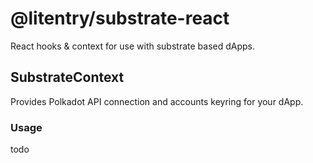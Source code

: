 # @litentry/substrate-react

React hooks & context for use with substrate based dApps.

## SubstrateContext

Provides Polkadot API connection and accounts keyring for your dApp.

### Usage

todo
